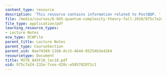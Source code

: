 ```yaml
---
content_type: resource
description: 'This resource contains information related to PostBQP. '
file: /media/courses/6-845-quantum-complexity-theory-fall-2010/975c7a24232e7cead20ce585702071c1_MIT6_845F10_lec18.pdf
file_type: application/pdf
learning_resource_types:
- Lecture Notes
ocw_type: OCWFile
parent_title: Lecture Notes
parent_type: CourseSection
parent_uid: 0ae74169-1168-dcc5-4644-05254b3e4264
resourcetype: Document
title: MIT6_845F10_lec18.pdf
uid: 975c7a24-232e-7cea-d20c-e585702071c1
---
```

